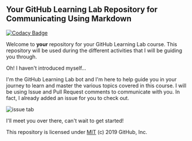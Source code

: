 ## Your GitHub Learning Lab Repository for Communicating Using Markdown

[![Codacy Badge](https://api.codacy.com/project/badge/Grade/a7e227663b0840279c6be5048a31298e)](https://app.codacy.com/gh/Harsha7337/markdown-portfolio?utm_source=github.com&utm_medium=referral&utm_content=Harsha7337/markdown-portfolio&utm_campaign=Badge_Grade_Settings)

Welcome to **your** repository for your GitHub Learning Lab course. This repository will be used during the different activities that I will be guiding you through.

Oh! I haven't introduced myself...

I'm the GitHub Learning Lab bot and I'm here to help guide you in your journey to learn and master the various topics covered in this course. I will be using Issue and Pull Request comments to communicate with you. In fact, I already added an issue for you to check out.

![issue tab](https://lab.github.com/public/images/issue_tab.png)

I'll meet you over there, can't wait to get started!

This repository is licensed under [MIT](../LICENSE) (c) 2019 GitHub, Inc.
